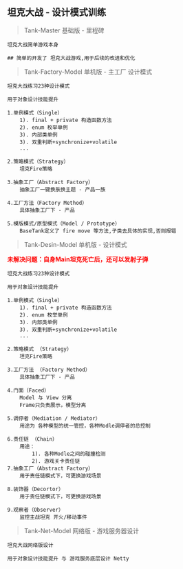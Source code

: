 ## 坦克大战 - 设计模式训练



> Tank-Master 基础版 - 里程碑

```
坦克大战简单游戏本身

## 简单的开发了 坦克大战游戏,用于后续的改进和优化
```



> Tank-Factory-Model 单机版 - 主工厂 设计模式

```
坦克大战练习23种设计模式

用于对象设计技能提升

1.单例模式（Single）
	1). final + private 构造函数方法
	2). enum 枚举单例
	3). 内部类单例
	3). 双重判断+synchronize+volatile
	...

2.策略模式（Strategy）
	坦克Fire策略

3.抽象工厂（Abstract Factory）
	抽象工厂一键换肤换主题 - 产品一族

4.工厂方法（Factory Method）
	具体抽象工厂下 - 产品

5.模版模式/原型模式（Model / Prototype）
	BaseTank定义了 fire move 等方法,子类去具体的实现,否则报错	

```


> Tank-Desin-Model 单机版 - 设计模式

<font color="red">**未解决问题：自身Main坦克死亡后，还可以发射子弹**</font>

```
坦克大战练习23种设计模式

用于对象设计技能提升

1.单例模式（Single）
	1). final + private 构造函数方法
	2). enum 枚举单例
	3). 内部类单例
	3). 双重判断+synchronize+volatile
	...

2.策略模式 （Strategy）
	坦克Fire策略

3.工厂方法 （Factory Method）
	具体抽象工厂下 - 产品

4.门面（Faced）
	Model 与 View 分离
    Frame只负责展示，模型分离

5.调停者（Mediation / Mediator）
    用途为 各种模型的统一管控，各种Modle调停者的总控制

6.责任链 （Chain）
	用途：
        1). 各种Modle之间的碰撞检测
        2). 游戏关卡责任链
7.抽象工厂（Abstract Factory）
    用于责任链模式下，可更换游戏场景

8.装饰器（Decortor）
    用于责任链模式下，可更换游戏场景

9.观察者（Observer）
    监控主战坦克 开火/移动事件

```



> Tank-Net-Model 网络版 - 游戏服务器设计

```
坦克大战网络版设计

用于对象设计技能提升 与 游戏服务底层设计 Netty
```



